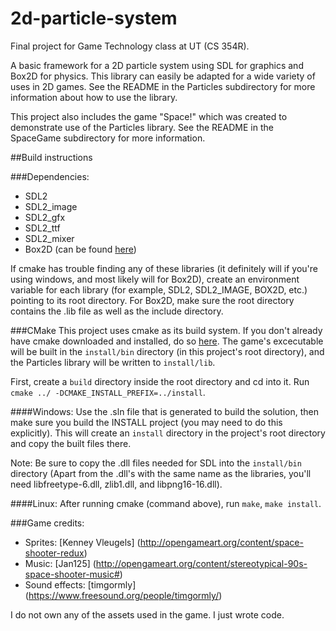 # 2d-particle-system

Final project for Game Technology class at UT (CS 354R).

A basic framework for a 2D particle system using SDL for graphics and Box2D for physics. This library can easily be adapted for a wide variety of uses in 2D games. See the README in the Particles subdirectory for more information about how to use the library.

This project also includes the game "Space!" which was created to demonstrate use of the Particles library. See the README in the SpaceGame subdirectory for more information.

##Build instructions

###Dependencies:
- SDL2
- SDL2_image
- SDL2_gfx
- SDL2_ttf
- SDL2_mixer
- Box2D (can be found [here](https://github.com/erincatto/Box2D))

If cmake has trouble finding any of these libraries (it definitely will if you're using windows, and most likely will for Box2D), create an environment variable for each library (for example, SDL2, SDL2_IMAGE, BOX2D, etc.) pointing to its root directory. For Box2D, make sure the root directory contains the .lib file as well as the include directory.

###CMake
This project uses cmake as its build system. If you don't already have cmake downloaded and installed, do so [here](https://cmake.org/download/). The game's excecutable will be built in the `install/bin` directory (in this project's root directory), and the Particles library will be written to `install/lib`.

First, create a `build` directory inside the root directory and cd into it. Run `cmake ../ -DCMAKE_INSTALL_PREFIX=../install`.

####Windows:
Use the .sln file that is generated to build the solution, then make sure you build the INSTALL project (you may need to do this explicitly). This will create an `install` directory in the project's root directory and copy the built files there.

Note: Be sure to copy the .dll files needed for SDL into the `install/bin` directory (Apart from the .dll's with the same name as the libraries, you'll need libfreetype-6.dll, zlib1.dll, and libpng16-16.dll).

####Linux:
After running cmake (command above), run `make`, `make install`.

###Game credits:
- Sprites: [Kenney Vleugels] (http://opengameart.org/content/space-shooter-redux)
- Music: [Jan125] (http://opengameart.org/content/stereotypical-90s-space-shooter-music#)
- Sound effects: [timgormly] (https://www.freesound.org/people/timgormly/)

I do not own any of the assets used in the game. I just wrote code.
